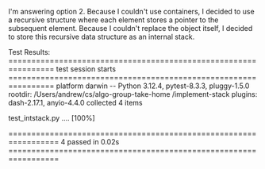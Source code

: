 I'm answering option 2. Because I couldn't use containers, I decided to use a recursive structure where each element stores a pointer to the subsequent element. Because I couldn't replace the object itself, I decided to store this recursive data structure as an internal stack. 

Test Results:
================================================================ test session starts ================================================================
platform darwin -- Python 3.12.4, pytest-8.3.3, pluggy-1.5.0
rootdir: /Users/andrew/cs/algo-group-take-home /implement-stack
plugins: dash-2.17.1, anyio-4.4.0
collected 4 items                                                                                                                                   

test_intstack.py ....                                                                                                                         [100%]

================================================================= 4 passed in 0.02s =================================================================